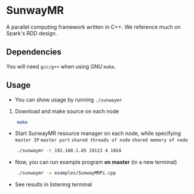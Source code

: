 # SunwayMR

A parallel computing framework written in C++. We reference much on Spark's RDD design.

## Dependencies

You will need `gcc/g++` when using GNU `make`.

## Usage

* You can show usage by running `./sunwaymr`


1. Download and make source on each node

```bash
    make
```


* Start SunwayMR resource manager on each node, while specifying `master IP` `master port` `shared threads of node` `shared memory of node`

```bash
    ./sunwaymr -t 192.168.1.85 19113 4 1024
```


* Now, you can run example program **on master** (in a new terminal)

```bash
    ./sunwaymr -a examples/SunwayMRPi.cpp
```


* See results in listening terminal

